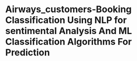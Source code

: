 # Airways_customers-Booking Classification Using NLP for sentimental Analysis And ML Classification Algorithms For Prediction

